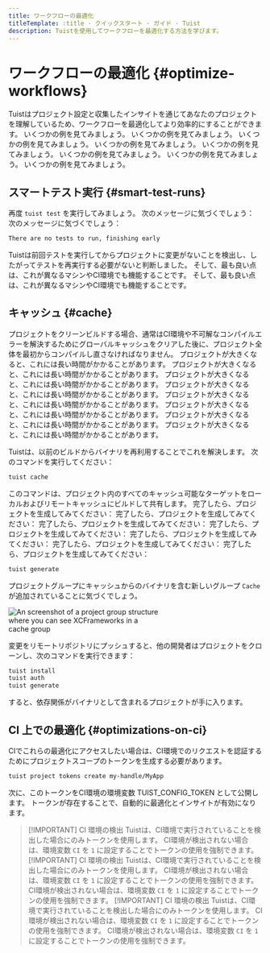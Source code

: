 ```yaml
---
title: ワークフローの最適化
titleTemplate: :title · クイックスタート · ガイド · Tuist
description: Tuistを使用してワークフローを最適化する方法を学びます。
---
```


# ワークフローの最適化 {#optimize-workflows}

Tuistはプロジェクト設定と収集したインサイトを通じてあなたのプロジェクトを理解しているため、ワークフローを最適化してより効率的にすることができます。 いくつかの例を見てみましょう。 いくつかの例を見てみましょう。 いくつかの例を見てみましょう。 いくつかの例を見てみましょう。 いくつかの例を見てみましょう。 いくつかの例を見てみましょう。 いくつかの例を見てみましょう。 いくつかの例を見てみましょう。

## スマートテスト実行 {#smart-test-runs}

再度 `tuist test` を実行してみましょう。 次のメッセージに気づくでしょう： 次のメッセージに気づくでしょう：

```bash
There are no tests to run, finishing early
```

Tuistは前回テストを実行してからプロジェクトに変更がないことを検出し、したがってテストを再実行する必要がないと判断しました。 そして、最も良い点は、これが異なるマシンやCI環境でも機能することです。 そして、最も良い点は、これが異なるマシンやCI環境でも機能することです。

## キャッシュ {#cache}

プロジェクトをクリーンビルドする場合、通常はCI環境や不可解なコンパイルエラーを解決するためにグローバルキャッシュをクリアした後に、プロジェクト全体を最初からコンパイルし直さなければなりません。 プロジェクトが大きくなると、これには長い時間がかかることがあります。 プロジェクトが大きくなると、これには長い時間がかかることがあります。 プロジェクトが大きくなると、これには長い時間がかかることがあります。 プロジェクトが大きくなると、これには長い時間がかかることがあります。 プロジェクトが大きくなると、これには長い時間がかかることがあります。 プロジェクトが大きくなると、これには長い時間がかかることがあります。 プロジェクトが大きくなると、これには長い時間がかかることがあります。 プロジェクトが大きくなると、これには長い時間がかかることがあります。

Tuistは、以前のビルドからバイナリを再利用することでこれを解決します。 次のコマンドを実行してください：

```bash
tuist cache
```

このコマンドは、プロジェクト内のすべてのキャッシュ可能なターゲットをローカルおよびリモートキャッシュにビルドして共有します。 完了したら、プロジェクトを生成してみてください： 完了したら、プロジェクトを生成してみてください： 完了したら、プロジェクトを生成してみてください： 完了したら、プロジェクトを生成してみてください： 完了したら、プロジェクトを生成してみてください： 完了したら、プロジェクトを生成してみてください： 完了したら、プロジェクトを生成してみてください：

```bash
tuist generate
```

プロジェクトグループにキャッシュからのバイナリを含む新しいグループ `Cache` が追加されていることに気づくでしょう。

<img src="/images/guides/quick-start/cache.png" alt="An screenshot of a project group structure where you can see XCFrameworks in a cache group" style="max-width: 300px;"/>

変更をリモートリポジトリにプッシュすると、他の開発者はプロジェクトをクローンし、次のコマンドを実行できます：

```bash
tuist install
tuist auth
tuist generate
```

すると、依存関係がバイナリとして含まれるプロジェクトが手に入ります。

## CI 上での最適化 {#optimizations-on-ci}

CIでこれらの最適化にアクセスしたい場合は、CI環境でのリクエストを認証するためにプロジェクトスコープのトークンを生成する必要があります。

```bash
tuist project tokens create my-handle/MyApp
```

次に、このトークンをCI環境の環境変数 TUIST_CONFIG_TOKEN として公開します。 トークンが存在することで、自動的に最適化とインサイトが有効になります。

> [!IMPORTANT] CI 環境の検出
> Tuistは、CI環境で実行されていることを検出した場合にのみトークンを使用します。 CI環境が検出されない場合は、環境変数 `CI` を `1` に設定することでトークンの使用を強制できます。 [!IMPORTANT] CI 環境の検出
> Tuistは、CI環境で実行されていることを検出した場合にのみトークンを使用します。 CI環境が検出されない場合は、環境変数 `CI` を `1` に設定することでトークンの使用を強制できます。 CI環境が検出されない場合は、環境変数 `CI` を `1` に設定することでトークンの使用を強制できます。 [!IMPORTANT] CI 環境の検出
> Tuistは、CI環境で実行されていることを検出した場合にのみトークンを使用します。 CI環境が検出されない場合は、環境変数 `CI` を `1` に設定することでトークンの使用を強制できます。 CI環境が検出されない場合は、環境変数 `CI` を `1` に設定することでトークンの使用を強制できます。
